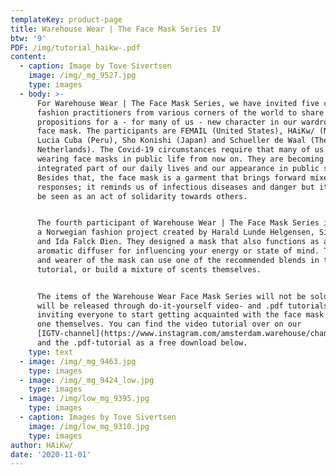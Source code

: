 ```yaml
---
templateKey: product-page
title: Warehouse Wear | The Face Mask Series IV
btw: '9'
PDF: /img/tutorial_haikw-.pdf
content:
  - caption: Image by Tove Sivertsen
    image: /img/_mg_9527.jpg
    type: images
  - body: >-
      For Warehouse Wear | The Face Mask Series, we have invited five critical
      fashion practitioners from various corners of the world to share their
      propositions for a - for many of us - new character in our wardrobes: the
      face mask. The participants are FEMAIL (United States), HAiKw/ (Norway),
      Lucia Cuba (Peru), Sho Konishi (Japan) and Schueller de Waal (The
      Netherlands). The Covid-19 circumstances require that many of us start
      wearing face masks in public life from now on. They are becoming an
      integrated part of our daily lives and our appearance in public space.
      Besides that, the face mask is a garment that brings forward mixed
      responses; it reminds us of infectious diseases and danger but it can also
      be seen as an act of solidarity towards others.


      The fourth participant of Warehouse Wear | The Face Mask Series is HAiKw/,
      a Norwegian fashion project created by Harald Lunde Helgensen, Siv Støldal
      and Ida Falck Øien. They designed a mask that also functions as an
      aromatic diffuser for influencing your energy or state of mind. The maker
      and wearer of the mask can use one of the recommended blends in the
      tutorial, or build a mixture of scents themselves.


      The items of the Warehouse Wear Face Mask Series will not be sold, but
      will be released through do-it-yourself video- and .pdf tutorials -
      inviting everyone to start getting acquainted with the face mask and make
      one themselves. You can find the video tutorial over on our
      [IGTV-channel](https://www.instagram.com/amsterdam.warehouse/channel/),
      and the .pdf-tutorial as a free download below.
    type: text
  - image: /img/_mg_9463.jpg
    type: images
  - image: /img/_mg_9424_low.jpg
    type: images
  - image: /img/low_mg_9395.jpg
    type: images
  - caption: Images by Tove Sivertsen
    image: /img/low_mg_9310.jpg
    type: images
author: HAiKw/
date: '2020-11-01'
---
```


